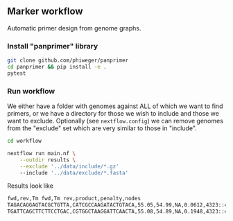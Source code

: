 ## Marker workflow

Automatic primer design from genome graphs.


### Install "panprimer" library


```bash
git clone github.com/phiweger/panprimer
cd panprimer && pip install -e .
pytest
```


### Run workflow

We either have a folder with genomes against ALL of which we want to find primers, or we have a directory for those we wish to include and those we want to exclude. Optionally (see `nextflow.config`) we can remove genomes from the "exclude" set which are very similar to those in "include".


```bash
cd workflow

nextflow run main.nf \
    --outdir results \
    --exclude '../data/include/*.gz'
    --include '../data/exclude/*.fasta'
```


Results look like


```bash
fwd,rev,Tm fwd,Tm rev,product,penalty,nodes
TAGACAGGAGTACGCTGTTA,CATCGCCAAGATACTGTACA,55.05,54.99,NA,0.0612,4323::4325
TGATTCAGCTTCTTCCTGAC,CGTGGCTAAGGATTCAACTA,55.08,54.89,NA,0.1948,4323::4329
```


